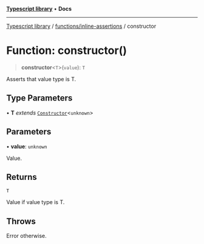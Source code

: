 [**Typescript library**](../../../index.md) • **Docs**

***

[Typescript library](../../../modules.md) / [functions/inline-assertions](../index.md) / constructor

# Function: constructor()

> **constructor**\<`T`\>(`value`): `T`

Asserts that value type is T.

## Type Parameters

• **T** *extends* [`Constructor`](../../../types/function/interfaces/Constructor.md)\<`unknown`\>

## Parameters

• **value**: `unknown`

Value.

## Returns

`T`

Value if value type is T.

## Throws

Error otherwise.
